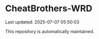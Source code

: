 # CheatBrothers-WRD

Last updated: 2025-07-07 05:50:03

This repository is automatically maintained.
